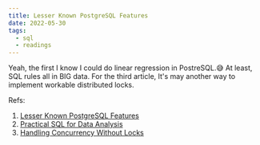 ```yaml
---
title: Lesser Known PostgreSQL Features
date: 2022-05-30
tags:
  - sql
  - readings
---
```


Yeah, the first I know I could do linear regression in PostreSQL.😅 At least,
SQL rules all in BIG data. For the third article, It's may another way to
implement workable distributed locks.

Refs:

1. [Lesser Known PostgreSQL Features](https://hakibenita.com/postgresql-unknown-features)
2. [Practical SQL for Data Analysis](https://hakibenita.com/sql-for-data-analysis)
3. [Handling Concurrency Without Locks](https://hakibenita.com/django-concurrency)
